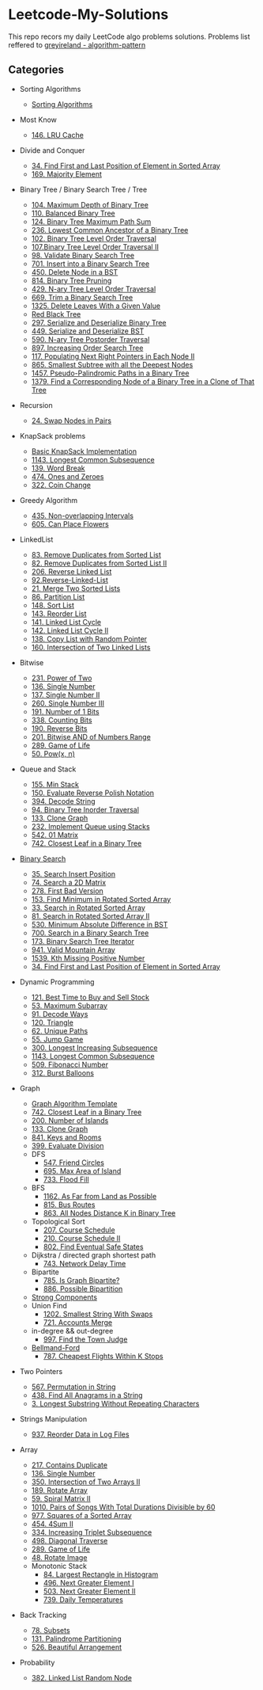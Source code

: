 # Leetcode-My-Solutions
This repo recors my daily LeetCode algo problems solutions.
Problems list reffered to [greyireland - algorithm-pattern](https://github.com/greyireland/algorithm-pattern)

## Categories
- Sorting Algorithms
    - [Sorting Algorithms](https://github.com/MarekZhang/Leetcode-My-Solutions/tree/master/Sorting%20Algorithms) 

- Most Know
    - [146. LRU Cache](https://github.com/MarekZhang/Leetcode-My-Solutions/tree/master/146.%20LRU%20Cache/src)

- Divide and Conquer
    - [34. Find First and Last Position of Element in Sorted Array]()
    - [169. Majority Element](https://github.com/MarekZhang/Leetcode-My-Solutions/tree/master/169.%20Majority%20Element/src)

- Binary Tree / Binary Search Tree / Tree
    - [104. Maximum Depth of Binary Tree](https://github.com/MarekZhang/Leetcode-My-Solutions/tree/master/104.Maximum%20Depth%20of%20Binary%20Tree/src)
    - [110. Balanced Binary Tree](https://github.com/MarekZhang/Leetcode-My-Solutions/tree/master/110.Balanced%20Binary%20Tree/src)
    - [124. Binary Tree Maximum Path Sum](https://github.com/MarekZhang/Leetcode-My-Solutions/tree/master/124.%20Binary%20Tree%20Maximum%20Path%20Sum/src)
    - [236. Lowest Common Ancestor of a Binary Tree](https://github.com/MarekZhang/Leetcode-My-Solutions/tree/master/236.Lowest%20Common%20Ancestor%20of%20a%20Binary%20Tree/src)
    - [102. Binary Tree Level Order Traversal](https://github.com/MarekZhang/Leetcode-My-Solutions/tree/master/102.Binary%20Tree%20Level%20Order%20Traversal/src)
    - [107.Binary Tree Level Order Traversal II](https://github.com/MarekZhang/Leetcode-My-Solutions/tree/master/107.Binary%20Tree%20Level%20Order%20Traversal%20II/src)
    - [98. Validate Binary Search Tree](https://github.com/MarekZhang/Leetcode-My-Solutions/tree/master/98.Validate%20Binary%20Search%20Tree/src)
    - [701. Insert into a Binary Search Tree](https://github.com/MarekZhang/Leetcode-My-Solutions/tree/master/701.%20Insert%20into%20a%20Binary%20Search%20Tree/src)
    - [450. Delete Node in a BST](https://github.com/MarekZhang/Leetcode-My-Solutions/tree/master/450.Delete%20Node%20in%20a%20BST/src)
    - [814. Binary Tree Pruning](https://github.com/MarekZhang/Leetcode-My-Solutions/tree/master/814.%20Binary%20Tree%20Pruning/src)
    - [429. N-ary Tree Level Order Traversal](https://github.com/MarekZhang/Leetcode-My-Solutions/tree/master/429.%20N-ary%20Tree%20Level%20Order%20Traversal/src)
    - [669. Trim a Binary Search Tree](https://github.com/MarekZhang/Leetcode-My-Solutions/tree/master/669.%20Trim%20a%20Binary%20Search%20Tree/src)
    - [1325. Delete Leaves With a Given Value](https://github.com/MarekZhang/Leetcode-My-Solutions/tree/master/1325.%20Delete%20Leaves%20With%20a%20Given%20Value/src)
    - [Red Black Tree](https://github.com/MarekZhang/Leetcode-My-Solutions/tree/master/Red-Black-Tree)
    - [297. Serialize and Deserialize Binary Tree](https://github.com/MarekZhang/Leetcode-My-Solutions/tree/master/297.%20Serialize%20and%20Deserialize%20Binary%20Tree/src)
    - [449. Serialize and Deserialize BST](https://github.com/MarekZhang/Leetcode-My-Solutions/tree/master/449.%20Serialize%20and%20Deserialize%20BST/src)
    - [590. N-ary Tree Postorder Traversal](https://github.com/MarekZhang/Leetcode-My-Solutions/tree/master/590.%20N-ary%20Tree%20Postorder%20Traversal/src)
    - [897. Increasing Order Search Tree](https://github.com/MarekZhang/Leetcode-My-Solutions/tree/master/897.%20Increasing%20Order%20Search%20Tree/src)
    - [117. Populating Next Right Pointers in Each Node II](https://github.com/MarekZhang/Leetcode-My-Solutions/tree/master/117.%20Populating%20Next%20Right%20Pointers%20in%20Each%20Node%20II)
    - [865. Smallest Subtree with all the Deepest Nodes](https://github.com/MarekZhang/Leetcode-My-Solutions/tree/master/865.%20Smallest%20Subtree%20with%20all%20the%20Deepest%20Nodes)
    - [1457. Pseudo-Palindromic Paths in a Binary Tree](https://github.com/MarekZhang/Leetcode-My-Solutions/tree/master/1457.%20Pseudo-Palindromic%20Paths%20in%20a%20Binary%20Tree)
    - [1379. Find a Corresponding Node of a Binary Tree in a Clone of That Tree]()

- Recursion
    - [24. Swap Nodes in Pairs](https://github.com/MarekZhang/Leetcode-My-Solutions/tree/master/24.Swap%20Nodes%20in%20Pairs/src)

- KnapSack problems
    - [Basic KnapSack Implementation](https://github.com/MarekZhang/Leetcode-My-Solutions/tree/master/DP%20Knapsack%20Problem/src)
    - [1143. Longest Common Subsequence](https://github.com/MarekZhang/Leetcode-My-Solutions/tree/master/1143.%20Longest%20Common%20Subsequence/src)
    - [139. Word Break](https://github.com/MarekZhang/Leetcode-My-Solutions/tree/master/139.%20Word%20Break/src)
    - [474. Ones and Zeroes](https://github.com/MarekZhang/Leetcode-My-Solutions/tree/master/474.%20Ones%20and%20Zeroes/src)
    - [322. Coin Change](https://github.com/MarekZhang/Leetcode-My-Solutions/tree/master/322.%20Coin%20Change/src)


- Greedy Algorithm
    - [435. Non-overlapping Intervals](https://github.com/MarekZhang/Leetcode-My-Solutions/tree/master/435.%20Non-overlapping%20Intervals/src)
    - [605. Can Place Flowers](https://github.com/MarekZhang/Leetcode-My-Solutions/tree/master/605.%20Can%20Place%20Flowers/src) 
  
- LinkedList
    - [83. Remove Duplicates from Sorted List](https://github.com/MarekZhang/Leetcode-My-Solutions/tree/master/83.Remove-Duplicated-List/src)
    - [82. Remove Duplicates from Sorted List II](https://github.com/MarekZhang/Leetcode-My-Solutions/tree/master/82.Remove-Duplicate-From-Sorted-List-II/src)
    - [206. Reverse Linked List](https://github.com/MarekZhang/Leetcode-My-Solutions/tree/master/206.Reverse-Linked-List/src)
    - [92.Reverse-Linked-List](https://github.com/MarekZhang/Leetcode-My-Solutions/tree/master/92.Reverse-Linked-List/src)
    - [21. Merge Two Sorted Lists](https://github.com/MarekZhang/Leetcode-My-Solutions/tree/master/21.%20Merge%20Two%20Sorted%20Lists/src)
    - [86. Partition List](https://github.com/MarekZhang/Leetcode-My-Solutions/tree/master/86.Partition-List/src)
    - [148. Sort List](https://github.com/MarekZhang/Leetcode-My-Solutions/tree/master/148.Sort%20List/src)
    - [143. Reorder List](https://github.com/MarekZhang/Leetcode-My-Solutions/tree/master/143.Reorder%20List/src)
    - [141. Linked List Cycle](https://github.com/MarekZhang/Leetcode-My-Solutions/tree/master/141.%20Linked%20List%20Cycle/src)
    - [142. Linked List Cycle II](https://github.com/MarekZhang/Leetcode-My-Solutions/tree/master/142.%20Linked%20List%20Cycle%20II/src)
    - [138. Copy List with Random Pointer](https://github.com/MarekZhang/Leetcode-My-Solutions/tree/master/138.%20Copy%20List%20with%20Random%20Pointer)
    - [160. Intersection of Two Linked Lists](https://github.com/MarekZhang/Leetcode-My-Solutions/tree/master/160.%20Intersection%20of%20Two%20Linked%20Lists/src)

- Bitwise
    - [231. Power of Two](https://github.com/MarekZhang/Leetcode-My-Solutions/tree/master/231.%20Power%20of%20Two/src)
    - [136. Single Number](https://github.com/MarekZhang/Leetcode-My-Solutions/tree/master/136.%20Single%20Number/src)
    - [137. Single Number II](https://github.com/MarekZhang/Leetcode-My-Solutions/tree/master/137.%20Single%20Number%20II/src)
    - [260. Single Number III](https://github.com/MarekZhang/Leetcode-My-Solutions/tree/master/260.%20Single%20Number%20III/src)
    - [191. Number of 1 Bits](https://github.com/MarekZhang/Leetcode-My-Solutions/tree/master/191.%20Number%20of%201%20Bits/src)
    - [338. Counting Bits](https://github.com/MarekZhang/Leetcode-My-Solutions/tree/master/338.%20Counting%20Bits/src)
    - [190. Reverse Bits](https://github.com/MarekZhang/Leetcode-My-Solutions/tree/master/190.%20Reverse%20Bits/src)
    - [201. Bitwise AND of Numbers Range](https://github.com/MarekZhang/Leetcode-My-Solutions/tree/master/201.%20Bitwise%20AND%20of%20Numbers%20Range/src)
    - [289. Game of Life]()
	- [50. Pow(x, n)](./50)

- Queue and Stack
    - [155. Min Stack](https://github.com/MarekZhang/Leetcode-My-Solutions/tree/master/155.%20Min%20Stack/src)
    - [150. Evaluate Reverse Polish Notation](https://github.com/MarekZhang/Leetcode-My-Solutions/tree/master/150.Evaluate%20Reverse%20Polish%20Notation)
    - [394. Decode String](https://github.com/MarekZhang/Leetcode-My-Solutions/tree/master/394.%20Decode%20String/src)
    - [94. Binary Tree Inorder Traversal](https://github.com/MarekZhang/Leetcode-My-Solutions/tree/master/94.Binary%20Tree%20Inorder%20Traversal/src)
    - [133. Clone Graph](https://github.com/MarekZhang/Leetcode-My-Solutions/tree/master/133.%20Clone%20Graph/src)
    - [232. Implement Queue using Stacks](https://github.com/MarekZhang/Leetcode-My-Solutions/tree/master/232.%20Implement%20Queue%20using%20Stacks/src`)
    - [542. 01 Matrix](https://github.com/MarekZhang/Leetcode-My-Solutions/tree/master/542.%2001%20Matrix/src)
    - [742. Closest Leaf in a Binary Tree](https://github.com/MarekZhang/Leetcode-My-Solutions/tree/master/700.%20Search%20in%20a%20Binary%20Search%20Tree/src)

- [Binary Search](./Binary-Search)
    - [35. Search Insert Position](https://github.com/MarekZhang/Leetcode-My-Solutions/tree/master/35.%20Search%20Insert%20Position/src)
    - [74. Search a 2D Matrix](https://github.com/MarekZhang/Leetcode-My-Solutions/tree/master/74.%20Search%20a%202D%20Matrix/src)
    - [278. First Bad Version](https://github.com/MarekZhang/Leetcode-My-Solutions/tree/master/278.%20First%20Bad%20Version/src)
    - [153. Find Minimum in Rotated Sorted Array](https://github.com/MarekZhang/Leetcode-My-Solutions/tree/master/153.%20Find%20Minimum%20in%20Rotated%20Sorted%20Array/src)
    - [33. Search in Rotated Sorted Array](https://github.com/MarekZhang/Leetcode-My-Solutions/tree/master/33.%20Search%20in%20Rotated%20Sorted%20Array/src)
    - [81. Search in Rotated Sorted Array II](https://github.com/MarekZhang/Leetcode-My-Solutions/tree/master/81.%20Search%20in%20Rotated%20Sorted%20Array%20II/src)
    - [530. Minimum Absolute Difference in BST](https://github.com/MarekZhang/Leetcode-My-Solutions/tree/master/530.%20Minimum%20Absolute%20Difference%20in%20BST/src)
    - [700. Search in a Binary Search Tree](https://github.com/MarekZhang/Leetcode-My-Solutions/blob/master/700.%20Search%20in%20a%20Binary%20Search%20Tree/src/Solution.java)
    - [173. Binary Search Tree Iterator](https://github.com/MarekZhang/Leetcode-My-Solutions/tree/master/173.%20Binary%20Search%20Tree%20Iterator)
    - [941. Valid Mountain Array](https://github.com/MarekZhang/Leetcode-My-Solutions/tree/master/941.%20Valid%20Mountain%20Array)
    - [1539. Kth Missing Positive Number](./1539.Kth-Missing-Positive-Number)
    - [34. Find First and Last Position of Element in Sorted Array](./34.Find-First-and-Last-Position-of-Element-in-Sorted-Array)

- Dynamic Programming
    - [121. Best Time to Buy and Sell Stock](https://github.com/MarekZhang/Leetcode-My-Solutions/tree/master/121.%20Best%20Time%20to%20Buy%20and%20Sell%20Stock/src)
    - [53. Maximum Subarray](https://github.com/MarekZhang/Leetcode-My-Solutions/tree/master/53.%20Maximum%20Subarray/src)
    - [91. Decode Ways](https://github.com/MarekZhang/Leetcode-My-Solutions/tree/master/91.Decode%20Ways/src)
    - [120. Triangle](https://github.com/MarekZhang/Leetcode-My-Solutions/tree/master/120.Triangle/src)
    - [62. Unique Paths](https://github.com/MarekZhang/Leetcode-My-Solutions/tree/master/62.Unique%20Paths/src)
    - [55. Jump Game](https://github.com/MarekZhang/Leetcode-My-Solutions/tree/master/55.%20Jump%20Game/src)
    - [300. Longest Increasing Subsequence](https://github.com/MarekZhang/Leetcode-My-Solutions/tree/master/300.%20Longest%20Increasing%20Subsequence/src)
    - [1143. Longest Common Subsequence](https://github.com/MarekZhang/Leetcode-My-Solutions/tree/master/1143.%20Longest%20Common%20Subsequence/src)
    - [509. Fibonacci Number](https://github.com/MarekZhang/Leetcode-My-Solutions/tree/master/509.%20Fibonacci%20Number/src)
    - [312. Burst Balloons](https://github.com/MarekZhang/Leetcode-My-Solutions/tree/master/312.%20Burst%20Balloons)

- Graph
    - [Graph Algorithm Template](https://github.com/MarekZhang/Leetcode-My-Solutions/tree/master/Graph-Algorithm-Template)
    - [742. Closest Leaf in a Binary Tree](https://github.com/MarekZhang/Leetcode-My-Solutions/tree/master/742.%20Closest%20Leaf%20in%20a%20Binary%20Tree/src)
    - [200. Number of Islands](https://github.com/MarekZhang/Leetcode-My-Solutions/tree/master/200.Number%20of%20Islands/src)
    - [133. Clone Graph](https://github.com/MarekZhang/Leetcode-My-Solutions/tree/master/133.%20Clone%20Graph/src)
    - [841. Keys and Rooms](https://github.com/MarekZhang/Leetcode-My-Solutions/tree/master/841.%20Keys%20and%20Rooms/src)
    - [399. Evaluate Division](https://github.com/MarekZhang/Leetcode-My-Solutions/tree/master/399.%20Evaluate%20Division/src)
    - DFS
      - [547. Friend Circles](https://github.com/MarekZhang/Leetcode-My-Solutions/tree/master/547.%20Friend%20Circles/src)
      - [695. Max Area of Island](https://github.com/MarekZhang/Leetcode-My-Solutions/tree/master/695.%20Max%20Area%20of%20Island/src)
      - [733. Flood Fill](./733.%20Flood%20Fill)
    - BFS
      - [1162. As Far from Land as Possible](https://github.com/MarekZhang/Leetcode-My-Solutions/tree/master/1162.%20As%20Far%20from%20Land%20as%20Possible)
      - [815. Bus Routes](./815.%20Bus%20Routes)
      - [863. All Nodes Distance K in Binary Tree](./863.%20All%20Nodes%20Distance%20K%20in%20Binary%20Tree)
    - Topological Sort
        - [207. Course Schedule](https://github.com/MarekZhang/Leetcode-My-Solutions/tree/master/207.%20Course%20Schedule/src)
        - [210. Course Schedule II](https://github.com/MarekZhang/Leetcode-My-Solutions/tree/master/210.%20Course%20Schedule%20II/src)
        - [802. Find Eventual Safe States](https://github.com/MarekZhang/Leetcode-My-Solutions/tree/master/802.%20Find%20Eventual%20Safe%20States/src)
    - Dijkstra / directed graph shortest path
        - [743. Network Delay Time](https://github.com/MarekZhang/Leetcode-My-Solutions/tree/master/743.%20Network%20Delay%20Time/src)
    - Bipartite
        - [785. Is Graph Bipartite?](https://github.com/MarekZhang/Leetcode-My-Solutions/tree/master/785.%20Is%20Graph%20Bipartite%3F/src)
        - [886. Possible Bipartition](https://github.com/MarekZhang/Leetcode-My-Solutions/tree/master/886.%20Possible%20Bipartition/src)
    - [Strong Components](https://github.com/MarekZhang/Leetcode-My-Solutions/tree/master/Strong%20Components)
    - Union Find
      - [1202. Smallest String With Swaps](https://github.com/MarekZhang/Leetcode-My-Solutions/tree/master/1202.%20Smallest%20String%20With%20Swaps/src)
      - [721. Accounts Merge](https://github.com/MarekZhang/Leetcode-My-Solutions/tree/master/721.%20Accounts%20Merge/src)
    - in-degree && out-degree
      - [997. Find the Town Judge]()
    - [Bellmand-Ford](https://github.com/MarekZhang/Leetcode-My-Solutions/tree/master/Bellmand-Ford)
      - [787. Cheapest Flights Within K Stops](https://github.com/MarekZhang/Leetcode-My-Solutions/tree/master/787.%20Cheapest%20Flights%20Within%20K%20Stops)

- Two Pointers
    - [567. Permutation in String](https://github.com/MarekZhang/Leetcode-My-Solutions/tree/master/742.%20Closest%20Leaf%20in%20a%20Binary%20Tree/src)
    - [438. Find All Anagrams in a String](https://github.com/MarekZhang/Leetcode-My-Solutions/tree/master/438.Find-All-Anagrams/src)
    - [3. Longest Substring Without Repeating Characters](https://github.com/MarekZhang/Leetcode-My-Solutions/tree/master/3.%20Longest%20Substring%20Without%20Repeating%20Characters/src)
  
- Strings Manipulation
    - [937. Reorder Data in Log Files](https://github.com/MarekZhang/Leetcode-My-Solutions/tree/master/937.%20Reorder%20Data%20in%20Log%20Files/src)

- Array
    - [217. Contains Duplicate](https://github.com/MarekZhang/Leetcode-My-Solutions/tree/master/217.Contains-Duplicate/src)
    - [136. Single Number](https://github.com/MarekZhang/Leetcode-My-Solutions/tree/master/136.%20Single%20Number/src)
    - [350. Intersection of Two Arrays II](https://github.com/MarekZhang/Leetcode-My-Solutions/tree/master/350.%20Intersection%20of%20Two%20Arrays%20II/src)
    - [189. Rotate Array](https://github.com/MarekZhang/Leetcode-My-Solutions/tree/master/189.%20Rotate%20Array/src)
    - [59. Spiral Matrix II](https://github.com/MarekZhang/Leetcode-My-Solutions/tree/master/382.%20Linked%20List%20Random%20Node/src)
    - [1010. Pairs of Songs With Total Durations Divisible by 60](https://github.com/MarekZhang/Leetcode-My-Solutions/tree/master/1010.%20Pairs%20of%20Songs%20With%20Total%20Durations%20Divisible%20by%2060)
    - [977. Squares of a Sorted Array](https://github.com/MarekZhang/Leetcode-My-Solutions/tree/master/977.%20Squares%20of%20a%20Sorted%20Array)
    - [454. 4Sum II](https://github.com/MarekZhang/Leetcode-My-Solutions/tree/master/454.4Sum-II/src)
    - [334. Increasing Triplet Subsequence](https://github.com/MarekZhang/Leetcode-My-Solutions/tree/master/334.%20Increasing%20Triplet%20Subsequence)
    - [498. Diagonal Traverse](https://github.com/MarekZhang/Leetcode-My-Solutions/tree/master/498.%20Diagonal%20Traverse)
    - [289. Game of Life](https://github.com/MarekZhang/Leetcode-My-Solutions/tree/master/289.%20Game%20of%20Life)
	- [48. Rotate Image](./48.Rotate-Image)
    - Monotonic Stack
      - [84. Largest Rectangle in Histogram](https://github.com/MarekZhang/Leetcode-My-Solutions/tree/master/84.%20Largest%20Rectangle%20in%20Histogram)
	  - [496. Next Greater Element I](https://github.com/MarekZhang/Leetcode-My-Solutions/tree/master/496.%20Next%20Greater%20Element%20I)
	  - [503. Next Greater Element II](https://github.com/MarekZhang/Leetcode-My-Solutions/tree/master/503.%20Next%20Greater%20Element%20II)
      - [739. Daily Temperatures]()

- Back Tracking 
    - [78. Subsets](https://github.com/MarekZhang/Leetcode-My-Solutions/tree/master/78.Subsets/src)
    - [131. Palindrome Partitioning](https://github.com/MarekZhang/Leetcode-My-Solutions/tree/master/131.Palindrome%20Partitioning/src)
    - [526. Beautiful Arrangement](./526.%20Beautiful%20Arrangement)

- Probability
    - [382. Linked List Random Node](https://github.com/MarekZhang/Leetcode-My-Solutions/tree//master/382.%20Linked%20List%20Random%20Node/src)

